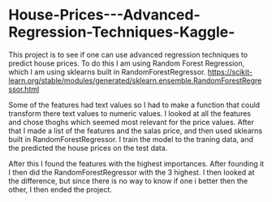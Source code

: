 # House-Prices---Advanced-Regression-Techniques-Kaggle-

This project is to see if one can use advanced regression techniques to predict house prices. 
To do this I am using Random Forest Regression, which I am using sklearns built in RandomForestRegressor.
https://scikit-learn.org/stable/modules/generated/sklearn.ensemble.RandomForestRegressor.html

Some of the features had text values so I had to make a function that could transform there text values to numeric values. I looked at all the features and chose thoghs which seemed most relevant for the price values. 
After that I made a list of the features and the salas price, and then used sklearns built in RandomForestRegressor. I train the model to the traning data, and the predicted the house prices on the test data. 

After this I found the features with the highest importances. After founding it I then did the RandomForestRegressor with the 3 highest. I then looked at the difference, but since there is no way to know if one i better then the other, I then ended the project.

